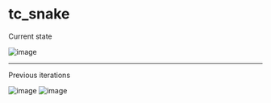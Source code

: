 # tc_snake
Current state
  
![image](https://github.com/user-attachments/assets/d637fcb3-1932-49a8-b303-5952485b4ada)


--------------------
Previous iterations


![image](https://github.com/user-attachments/assets/d4395bc7-6d3f-4e99-aee5-35451c0c7b62)
![image](https://github.com/user-attachments/assets/4375bc59-f2cb-4c1a-8bee-a73003092962)
